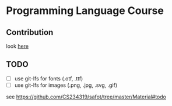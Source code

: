 # Programming Language Course

## Contribution

look [here](CONTRIBUTING.md)

## TODO

- [ ] use git-lfs for fonts (.otf, .ttf)
- [ ] use git-lfs for images (.png, .jpg, .svg, .gif)

see <https://github.com/CS234319/safot/tree/master/Material#todo>
